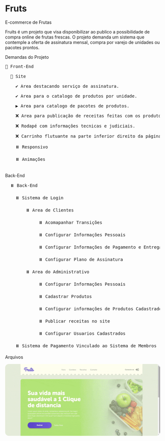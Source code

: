 # Fruts
E-commerce de Frutas


Fruits é um projeto que visa disponibilizar ao publico a possibilidade de compra online de frutas frescas. O projeto demanda um sistema que contemple a oferta de assinatura mensal, compra por varejo de unidades ou pacotes prontos. 

Demandas do Projeto
<pre>
🔄 Front-End

  🔄 Site</br>
    ✔️ Area destacando serviço de assinatura.</br>
    ✔️ Area para o catalogo de produtos por unidade.</br>
    ▶️ Area para catalogo de pacotes de produtos.</br>
    ❌ Area para publicação de receitas feitas com os produtos vendidos.</br>
    ❌ Rodapé com informações tecnicas e judiciais.</br>
    ❌ Carrinho flutuante na parte inferior direito da página</br>
    ⏸️ Responsivo</br>
    ⏸️ Animações</br>
</pre>
Back-End

  <pre>
  ⏸️ Back-End</br>
    ⏸️ Sistema de Login</br>
        ⏸️ Area de Clientes</br>
             ⏸️ Acomapanhar Transições</br>
             ⏸️ Configurar Informações Pessoais</br>
             ⏸️ Configurar Informações de Pagamento e Entrega</br>
             ⏸️ Configurar Plano de Assinatura</br>
        ⏸️ Area do Administrativo</br>
             ⏸️ Configurar Informações Pessoais</br>
             ⏸️ Cadastrar Produtos</br>
             ⏸️ Configurar informações de Produtos Cadastrados</br>
             ⏸️ Publicar receitas no site</br>
             ⏸️ Configurar Usuarios Cadastrados</br>
    ⏸️ Sistema de Pagamento Vinculado ao Sistema de Membros</br></pre>


Arquivos
<pre><img style='border-radius:12px;' src='projeto.gif'></pre>